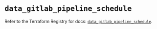 # `data_gitlab_pipeline_schedule`

Refer to the Terraform Registry for docs: [`data_gitlab_pipeline_schedule`](https://registry.terraform.io/providers/gitlabhq/gitlab/18.4.1/docs/data-sources/pipeline_schedule).
